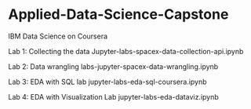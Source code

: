 # Applied-Data-Science-Capstone

IBM Data Science on Coursera


Lab 1: Collecting the data
Jupyter-labs-spacex-data-collection-api.ipynb

Lab 2: Data wrangling
labs-jupyter-spacex-data-wrangling.ipynb

Lab 3: EDA with SQL lab
jupyter-labs-eda-sql-coursera.ipynb

Lab 4: EDA with Visualization Lab
jupyter-labs-eda-dataviz.ipynb
